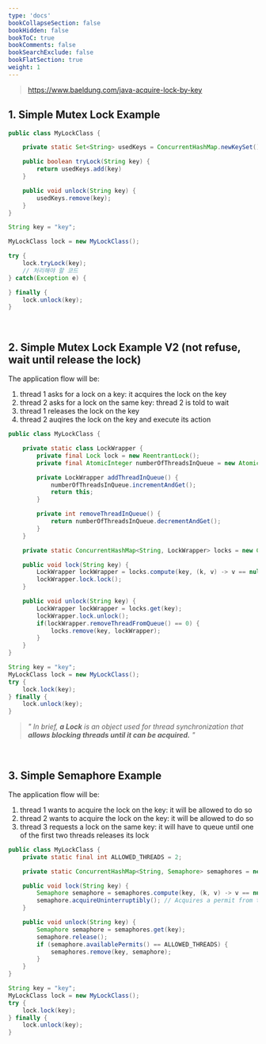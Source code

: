 ```yaml
---
type: 'docs'
bookCollapseSection: false
bookHidden: false
bookToC: true
bookComments: false
bookSearchExclude: false
bookFlatSection: true
weight: 1
---
```


> https://www.baeldung.com/java-acquire-lock-by-key

## 1. Simple Mutex Lock Example 

```java
public class MyLockClass {

    private static Set<String> usedKeys = ConcurrentHashMap.newKeySet();

    public boolean tryLock(String key) {
        return usedKeys.add(key)
    }

    public void unlock(String key) {
        usedKeys.remove(key);
    }
}
```

```java
String key = "key";

MyLockClass lock = new MyLockClass();

try {
    lock.tryLock(key);
    // 처리해야 할 코드
} catch(Exception e) {

} finally {
    lock.unlock(key);
}
```

<br>

## 2. Simple Mutex Lock Example V2 (not refuse, wait until release the lock)

The application flow will be:
1. thread 1 asks for a lock on a key: it acquires the lock on the key
2. thread 2 asks for a lock on the same key: thread 2 is told to wait
3. thread 1 releases the lock on the key
4. thread 2 auqires the lock on the key and execute its action

```java
public class MyLockClass {

    private static class LockWrapper {
        private final Lock lock = new ReentrantLock();
        private final AtomicInteger numberOfThreadsInQueue = new AtomicInteger(1);

        private LockWrapper addThreadInQueue() {
            numberOfThreadsInQueue.incrementAndGet();
            return this;
        }

        private int removeThreadInQueue() {
            return numberOfThreadsInQueue.decrementAndGet();
        }
    }

    private static ConcurrentHashMap<String, LockWrapper> locks = new ConcurrentHashMap<String, LockWrapper>();

    public void lock(String key) {
        LockWrapper lockWrapper = locks.compute(key, (k, v) -> v == null ? new LockWrapper() : v.addThreadInQueue());
        lockWrapper.lock.lock();
    }

    public void unlock(String key) {
        LockWrapper lockWrapper = locks.get(key);
        lockWrapper.lock.unlock();
        if(lockWrapper.removeThreadFromQueue() == 0) {
            locks.remove(key, lockWrapper);
        }
    }
}
```

```java
String key = "key";
MyLockClass lock = new MyLockClass();
try {
    lock.lock(key);
} finally {
    lock.unlock(key);
}
```

> *" In brief, **a Lock** is an object used for thread synchronization that **allows blocking threads until it can be acquired.** "*

<br>

## 3. Simple Semaphore Example

The application flow will be:
1. thread 1 wants to acquire the lock on the key: it will be allowed to do so
2. thread 2 wants to acquire the lock on the key: it will be allowed to do so
3. thread 3 requests a lock on the same key: it will have to queue until one of the first two threads releases its lock

```java
public class MyLockClass {
    private static final int ALLOWED_THREADS = 2;

    private static ConcurrentHashMap<String, Semaphore> semaphores = new ConcurrentHashMap<String, Semaphore>();

    public void lock(String key) {
        Semaphore semaphore = semaphores.compute(key, (k, v) -> v == null ? new Semaphore(ALLOWED_THREADS) : v);
        semaphore.acquireUninterruptibly(); // Acquires a permit from this semaphore, blocking until one is available.
    }

    public void unlock(String key) {
        Semaphore semaphore = semaphores.get(key);
        semaphore.release();
        if (semaphore.availablePermits() == ALLOWED_THREADS) {
            semaphores.remove(key, semaphore);
        }
    }
}
```

```java
String key = "key";
MyLockClass lock = new MyLockClass();
try {
    lock.lock(key);
} finally {
    lock.unlock(key);
}
```